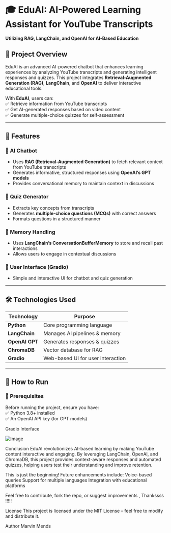 # 🎓 EduAI: AI-Powered Learning Assistant for YouTube Transcripts  
**Utilizing RAG, LangChain, and OpenAI for AI-Based Education**  

## 📌 Project Overview  
EduAI is an advanced AI-powered chatbot that enhances learning experiences by analyzing YouTube transcripts and generating intelligent responses and quizzes. This project integrates **Retrieval-Augmented Generation (RAG)**, **LangChain**, and **OpenAI** to deliver interactive educational tools.  

With **EduAI**, users can:  
✅ Retrieve information from YouTube transcripts  
✅ Get AI-generated responses based on video content  
✅ Generate multiple-choice quizzes for self-assessment  

---

## 🚀 Features  
### 🔹 AI Chatbot  
- Uses **RAG (Retrieval-Augmented Generation)** to fetch relevant context from YouTube transcripts  
- Generates informative, structured responses using **OpenAI’s GPT models**  
- Provides conversational memory to maintain context in discussions  

### 🔹 Quiz Generator  
- Extracts key concepts from transcripts  
- Generates **multiple-choice questions (MCQs)** with correct answers  
- Formats questions in a structured manner  

### 🔹 Memory Handling  
- Uses **LangChain’s ConversationBufferMemory** to store and recall past interactions  
- Allows users to engage in contextual discussions  

### 🔹 User Interface (Gradio)  
- Simple and interactive UI for chatbot and quiz generation  

---

## 🛠 Technologies Used  
| Technology  | Purpose  |  
|------------|---------|  
| **Python**  | Core programming language |  
| **LangChain**  | Manages AI pipelines & memory |  
| **OpenAI GPT**  | Generates responses & quizzes |  
| **ChromaDB**  | Vector database for RAG |  
| **Gradio**  | Web-based UI for user interaction |  

---

## 🎯 How to Run  
### 🔹 Prerequisites  
Before running the project, ensure you have:  
✅ Python 3.8+ installed  
✅ An OpenAI API key (for GPT models)  



Gradio Interface

![image](https://github.com/user-attachments/assets/8a8ea5ee-2563-46c5-8863-e7acc6c00add)

Conclusion
EduAI revolutionizes AI-based learning by making YouTube content interactive and engaging. By leveraging LangChain, OpenAI, and ChromaDB, this project provides context-aware responses and automated quizzes, helping users test their understanding and improve retention.

This is just the beginning! Future enhancements include:
Voice-based queries
Support for multiple languages
Integration with educational platforms

Feel free to contribute, fork the repo, or suggest improvements , Thankssss !!!!!

License
This project is licensed under the MIT License – feel free to modify and distribute it.

Author
Marvin Mends
